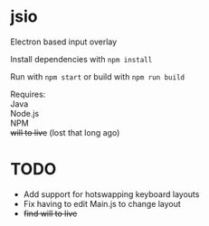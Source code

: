 # jsio
Electron based input overlay

Install dependencies with `npm install`

Run with `npm start`
or build with `npm run build`

Requires:  
Java  
Node.js  
NPM  
~~will to live~~ (lost that long ago)

# TODO

- Add support for hotswapping keyboard layouts
- Fix having to edit Main.js to change layout
- ~~find will to live~~
